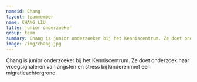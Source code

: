 ```yaml
---
nameid: Chang
layout: teammember
name: CHANG LIU
title: junior onderzoeker
group: team
summary: Chang is junior onderzoeker bij het Kenniscentrum. Ze doet onderzoek naar vroegsignaleren van angsten en stress bij kinderen met een migratieachtergrond.
image: /img/chang.jpg
---
```


Chang is junior onderzoeker bij het Kenniscentrum. Ze doet onderzoek naar vroegsignaleren van angsten en stress bij kinderen met een migratieachtergrond.

